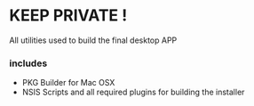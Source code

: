 # KEEP PRIVATE !

All utilities used to build the final desktop APP

### includes

 * PKG Builder for Mac OSX
 * NSIS Scripts and all required plugins for building the installer
